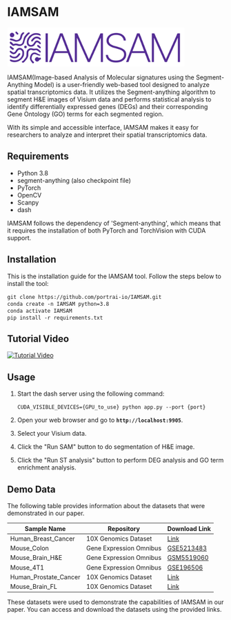 
# **IAMSAM**

<img src="/assets/logo.png"  height="90">

IAMSAM(Image-based Analysis of Molecular signatures using the Segment-Anything Model) is a user-friendly web-based tool designed to analyze spatial transcriptomics data. It utilizes the Segment-anything algorithm to segment H&E images of Visium data and performs statistical analysis to identify differentially expressed genes (DEGs) and their corresponding Gene Ontology (GO) terms for each segmented region.

With its simple and accessible interface, IAMSAM makes it easy for researchers to analyze and interpret their spatial transcriptomics data.

## Requirements

- Python 3.8
- segment-anything (also checkpoint file)
- PyTorch
- OpenCV
- Scanpy
- dash

IAMSAM follows the dependency of 'Segment-anything', which means that it requires the installation of both PyTorch and TorchVision with CUDA support.

## Installation
This is the installation guide for the IAMSAM tool. Follow the steps below to install the tool:

    git clone https://github.com/portrai-io/IAMSAM.git
    conda create -n IAMSAM python=3.8
    conda activate IAMSAM
    pip install -r requirements.txt
    
## Tutorial Video
[![Tutorial Video](http://img.youtube.com/vi/ri1OB4W210Q/0.jpg)](https://youtu.be/ri1OB4W210Q)


## Usage

1. Start the dash server using the following command:
    
    ```
    CUDA_VISIBLE_DEVICES={GPU_to_use} python app.py --port {port}
    ```
    
2. Open your web browser and go to **`http://localhost:9905`**.
3. Select your Visium data.
4. Click the "Run SAM" button to do segmentation of H&E image.
5. Click the "Run ST analysis" button to perform DEG analysis and GO term enrichment analysis.



## Demo Data

The following table provides information about the datasets that were demonstrated in our paper.

| Sample Name           | Repository                | Download Link                                                                                       |
|-----------------------|---------------------------|-----------------------------------------------------------------------------------------------------|
| Human_Breast_Cancer   | 10X Genomics Dataset      | [Link](https://www.10xgenomics.com/resources/datasets/human-breast-cancer-ductal-carcinoma-in-situ-invasive-carcinoma-ffpe-1-standard-1-3-0)   |
| Mouse_Colon           | Gene Expression Omnibus   | [GSE5213483](https://www.ncbi.nlm.nih.gov/geo/query/acc.cgi?acc=GSM5213483)                         |
| Mouse_Brain_H&E       | Gene Expression Omnibus   | [GSM5519060](https://www.ncbi.nlm.nih.gov/geo/query/acc.cgi?acc=GSM5519060)                         |
| Mouse_4T1             | Gene Expression Omnibus   | [GSE196506](https://www.ncbi.nlm.nih.gov/geo/query/acc.cgi?acc=GSE196506)                           |
| Human_Prostate_Cancer | 10X Genomics Dataset      | [Link](https://www.10xgenomics.com/resources/datasets/human-prostate-cancer-adenocarcinoma-with-invasive-carcinoma-ffpe-1-standard-1-3-0) |
| Mouse_Brain_FL        | 10X Genomics Dataset      | [Link](https://www.10xgenomics.com/resources/datasets/adult-mouse-brain-section-1-coronal-stains-dapi-anti-neu-n-1-standard-1-1-0)           |

These datasets were used to demonstrate the capabilities of IAMSAM in our paper. You can access and download the datasets using the provided links.

